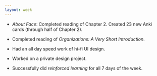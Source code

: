 ```yaml
---
layout: week
---
```


* *About Face*: Completed reading of Chapter 2. Created 23 new Anki cards (through half of Chapter 2).

* Completed reading of *Organizations: A Very Short Introduction*.

* Had an all day speed work of hi-fi UI design.

* Worked on a private design project.

* Successfully did *reinforced learning* for all 7 days of the week.
